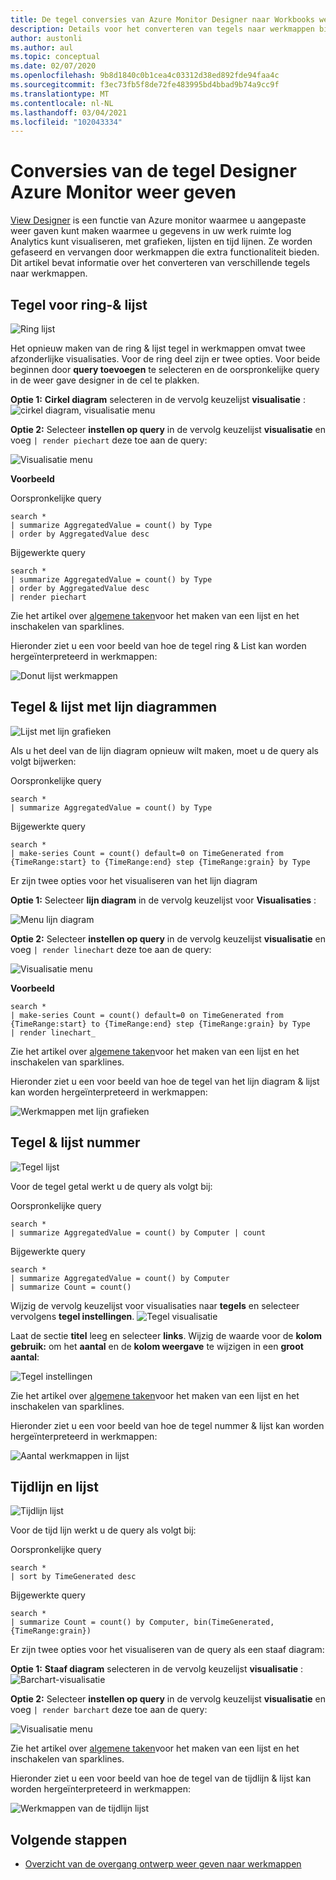 ```yaml
---
title: De tegel conversies van Azure Monitor Designer naar Workbooks weer geven
description: Details voor het converteren van tegels naar werkmappen bij het overstappen van weer gaven in Azure Monitor.
author: austonli
ms.author: aul
ms.topic: conceptual
ms.date: 02/07/2020
ms.openlocfilehash: 9b8d1840c0b1cea4c03312d38ed892fde94faa4c
ms.sourcegitcommit: f3ec73fb5f8de72fe483995bd4bbad9b74a9cc9f
ms.translationtype: MT
ms.contentlocale: nl-NL
ms.lasthandoff: 03/04/2021
ms.locfileid: "102043334"
---
```

# <a name="azure-monitor-view-designer-tile-conversions"></a>Conversies van de tegel Designer Azure Monitor weer geven
[View Designer](view-designer.md) is een functie van Azure monitor waarmee u aangepaste weer gaven kunt maken waarmee u gegevens in uw werk ruimte log Analytics kunt visualiseren, met grafieken, lijsten en tijd lijnen. Ze worden gefaseerd en vervangen door werkmappen die extra functionaliteit bieden. Dit artikel bevat informatie over het converteren van verschillende tegels naar werkmappen.

## <a name="donut--list-tile"></a>Tegel voor ring-& lijst

![Ring lijst](media/view-designer-conversion-tiles/donut-list.png)

Het opnieuw maken van de ring & lijst tegel in werkmappen omvat twee afzonderlijke visualisaties. Voor de ring deel zijn er twee opties.
Voor beide beginnen door **query toevoegen** te selecteren en de oorspronkelijke query in de weer gave designer in de cel te plakken.

**Optie 1:** **Cirkel diagram** selecteren in de vervolg keuzelijst **visualisatie** : ![ cirkel diagram, visualisatie menu](media/view-designer-conversion-tiles/pie-chart.png)

**Optie 2:** Selecteer **instellen op query** in de vervolg keuzelijst **visualisatie** en voeg `| render piechart` deze toe aan de query:

 ![Visualisatie menu](media/view-designer-conversion-tiles/set-by-query.png)

**Voorbeeld**

Oorspronkelijke query
```KQL
search * 
| summarize AggregatedValue = count() by Type 
| order by AggregatedValue desc
```

Bijgewerkte query
```KQL
search * 
| summarize AggregatedValue = count() by Type 
| order by AggregatedValue desc 
| render piechart
```

Zie het artikel over [algemene taken](view-designer-conversion-tasks.md)voor het maken van een lijst en het inschakelen van sparklines.

Hieronder ziet u een voor beeld van hoe de tegel ring & List kan worden hergeïnterpreteerd in werkmappen:

![Donut lijst werkmappen](media/view-designer-conversion-tiles/donut-workbooks.png)

## <a name="line-chart--list-tile"></a>Tegel & lijst met lijn diagrammen
![Lijst met lijn grafieken](media/view-designer-conversion-tiles/line-list.png) 

Als u het deel van de lijn diagram opnieuw wilt maken, moet u de query als volgt bijwerken:

Oorspronkelijke query
```KQL
search * 
| summarize AggregatedValue = count() by Type
```

Bijgewerkte query
```KQL
search * 
| make-series Count = count() default=0 on TimeGenerated from {TimeRange:start} to {TimeRange:end} step {TimeRange:grain} by Type
```

Er zijn twee opties voor het visualiseren van het lijn diagram

**Optie 1:** Selecteer **lijn diagram** in de vervolg keuzelijst voor **Visualisaties** :
 
 ![Menu lijn diagram](media/view-designer-conversion-tiles/line-visualization.png)

**Optie 2:** Selecteer **instellen op query** in de vervolg keuzelijst **visualisatie** en voeg `| render linechart` deze toe aan de query:

 ![Visualisatie menu](media/view-designer-conversion-tiles/set-by-query.png)

**Voorbeeld**

```KQL
search * 
| make-series Count = count() default=0 on TimeGenerated from {TimeRange:start} to {TimeRange:end} step {TimeRange:grain} by Type 
| render linechart_
```

Zie het artikel over [algemene taken](view-designer-conversion-tasks.md)voor het maken van een lijst en het inschakelen van sparklines.

Hieronder ziet u een voor beeld van hoe de tegel van het lijn diagram & lijst kan worden hergeïnterpreteerd in werkmappen:

![Werkmappen met lijn grafieken](media/view-designer-conversion-tiles/line-workbooks.png)

## <a name="number--list-tile"></a>Tegel & lijst nummer

 ![Tegel lijst](media/view-designer-conversion-tiles/tile-list-example.png)

Voor de tegel getal werkt u de query als volgt bij:

Oorspronkelijke query
```KQL
search * 
| summarize AggregatedValue = count() by Computer | count
```

Bijgewerkte query
```KQL
search *
| summarize AggregatedValue = count() by Computer 
| summarize Count = count()
```

Wijzig de vervolg keuzelijst voor visualisaties naar **tegels** en selecteer vervolgens **tegel instellingen**.
 ![Tegel visualisatie](media/view-designer-conversion-tiles/tile-visualization.png)

Laat de sectie **titel** leeg en selecteer **links**. Wijzig de waarde voor de **kolom gebruik:** om het **aantal** en de **kolom weergave** te wijzigen in een **groot aantal**:

![Tegel instellingen](media/view-designer-conversion-tiles/tile-settings.png)

 
Zie het artikel over [algemene taken](view-designer-conversion-tasks.md)voor het maken van een lijst en het inschakelen van sparklines.

Hieronder ziet u een voor beeld van hoe de tegel nummer & lijst kan worden hergeïnterpreteerd in werkmappen:

![Aantal werkmappen in lijst](media/view-designer-conversion-tiles/number-workbooks.png)

## <a name="timeline--list"></a>Tijdlijn en lijst

 ![Tijdlijn lijst](media/view-designer-conversion-tiles/time-list.png)

Voor de tijd lijn werkt u de query als volgt bij:

Oorspronkelijke query
```KQL
search * 
| sort by TimeGenerated desc
```

Bijgewerkte query
```KQL
search * 
| summarize Count = count() by Computer, bin(TimeGenerated,{TimeRange:grain})
```

Er zijn twee opties voor het visualiseren van de query als een staaf diagram:

**Optie 1:** **Staaf diagram** selecteren in de vervolg keuzelijst **visualisatie** : ![ Barchart-visualisatie](media/view-designer-conversion-tiles/bar-visualization.png)
 
**Optie 2:** Selecteer **instellen op query** in de vervolg keuzelijst **visualisatie** en voeg `| render barchart` deze toe aan de query:

 ![Visualisatie menu](media/view-designer-conversion-tiles/set-by-query.png)

 
Zie het artikel over [algemene taken](view-designer-conversion-tasks.md)voor het maken van een lijst en het inschakelen van sparklines.

Hieronder ziet u een voor beeld van hoe de tegel van de tijdlijn & lijst kan worden hergeïnterpreteerd in werkmappen:

![Werkmappen van de tijdlijn lijst](media/view-designer-conversion-tiles/time-workbooks.png)

## <a name="next-steps"></a>Volgende stappen

- [Overzicht van de overgang ontwerp weer geven naar werkmappen](view-designer-conversion-overview.md)
